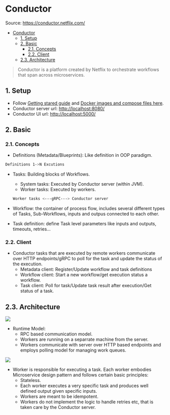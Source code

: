 # Conductor

Source: <https://conductor.netflix.com/>

- [Conductor](#conductor)
  - [1. Setup](#1-setup)
  - [2. Basic](#2-basic)
    - [2.1. Concepts](#21-concepts)
    - [2.2. Client](#22-client)
  - [2.3. Architecture](#23-architecture)

> Conductor is a platform created by Netflix to orchestrate workflows that span across microservices.

## 1. Setup

- Follow [Getting stared guide](https://conductor.netflix.com/devguide/concepts/index.html) and [Docker images and compose files here](https://github.com/ntk148v/dockerfiles/tree/master/conductor).
- Conductor server url: <http://localhost:8080/>
- Conductor UI url: <http://localhost:5000/>

## 2. Basic

### 2.1. Concepts

- Definitions (Metadata/Blueprints): Like definition in OOP paradigm.

```bash
Definitions 1->N Excutions
```

- Tasks: Building blocks of Workflows.

  - System tasks: Executed by Conductor server (within JVM).
  - Worker tasks: Executed by workers.

  ```bash
  Worker tasks <---gRPC---> Conductor server
  ```

- Workflow: the container of process flow, includes several different types of Tasks, Sub-Workflows, inputs and outpus connected to each other.
- Task definition: define Task level parameters like inputs and outputs, timeouts, retries...

### 2.2. Client

- Conductor tasks that are executed by remote workers communicate over HTTP endpoints/gRPC to poll for the task and update the status of the execution.
  - Metadata client: Register/Update workflow and task definitions
  - Workflow client: Start a new workflow/get execution status a workflow.
  - Task client: Poll for task/Update task result after execution/Get status of a task.

## 2.3. Architecture

![](https://conductor.netflix.com/devguide/architecture/conductor-architecture.png)

- Runtime Model:
  - RPC based communication model.
  - Workers are running on a separrate machine from the server.
  - Workers communicate with server over HTTP based endpoints and employs polling model for managing work queues.

![](https://conductor.netflix.com/devguide/architecture/overview.png)

- Worker is responsible for executing a task. Each worker embodies Microservice design pattern and follows certain basic principles:
  - Stateless.
  - Each worker executes a very specific task and produces well defined output given specific inputs.
  - Workers are meant to be idempotent.
  - Workers do not implement the logic to handle retries etc, that is taken care by the Conductor server.
